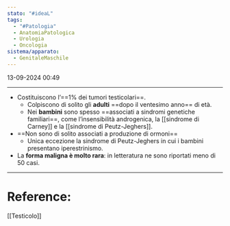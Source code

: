 ```yaml
---
stato: "#ideaL"
tags:
  - "#Patologia"
  - AnatomiaPatologica
  - Urologia
  - Oncologia
sistema/apparato:
  - GenitaleMaschile
---
```

13-09-2024 00:49

--- 
- Costituiscono l’==1% dei tumori testicolari==. 
	- Colpiscono di solito gli **adulti** ==dopo il ventesimo anno== di età.
	- Nei **bambini** sono spesso ==associati a sindromi genetiche familiari==, come l’insensibilità androgenica, la [[sindrome di Carney]] e la [[sindrome di Peutz-Jeghers]].
- ==Non sono di solito associati a produzione di ormoni==
	- Unica eccezione la sindrome di Peutz-Jeghers in cui i bambini presentano iperestrinismo.
- La **forma maligna è molto rara**: in letteratura ne sono riportati meno di 50 casi.





--- 
# Reference:
[[Testicolo]]